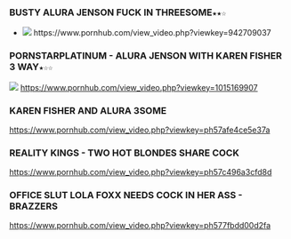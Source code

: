 ### BUSTY ALURA JENSON FUCK IN THREESOME`★★☆`
- ![](https://bi.phncdn.com/videos/201501/06/37063871/original/(m=ecuKGgaaaa)(mh=y1u_4ouTRP7GNOKM)11.jpg)
https://www.pornhub.com/view_video.php?viewkey=942709037
### PORNSTARPLATINUM - ALURA JENSON WITH KAREN FISHER 3 WAY`★☆☆`
<u>![](https://bi.phncdn.com/videos/201412/04/35621441/original/(m=ecuKGgaaaa)(mh=s7h4mGF2VHbmAaIR)7.jpg)</u>
https://www.pornhub.com/view_video.php?viewkey=1015169907
### KAREN FISHER AND ALURA 3SOME
https://www.pornhub.com/view_video.php?viewkey=ph57afe4ce5e37a
### REALITY KINGS - TWO HOT BLONDES SHARE COCK
https://www.pornhub.com/view_video.php?viewkey=ph57c496a3cfd8d
### OFFICE SLUT LOLA FOXX NEEDS COCK IN HER ASS - BRAZZERS
https://www.pornhub.com/view_video.php?viewkey=ph577fbdd00d2fa
